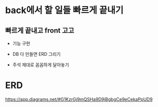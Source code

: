 # back에서 할 일들 빠르게 끝내기
## 빠르게 끝내고 front 고고

- 기능 구현


- DB 다 만들면 ERD 그리기
- 주석 제대로 꼼꼼하게 달아놓기



# ERD
https://app.diagrams.net/#G1KzrGj9mQSHa9D9jBgbgCe9eCekaPpUD9

